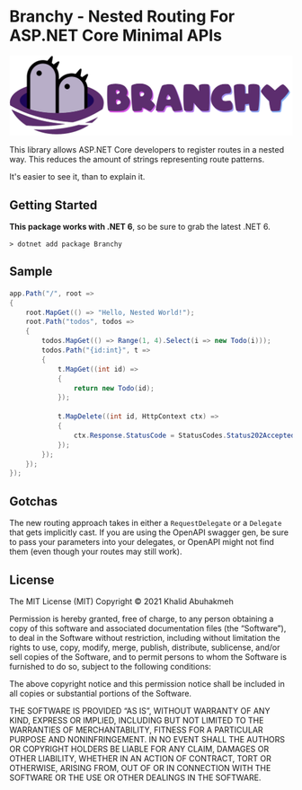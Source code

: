 # Branchy  - Nested Routing For ASP.NET Core Minimal APIs

![Branchy Logo](./media/Logo%20Horizontal.png)

This library allows ASP.NET Core developers to register routes in a nested way. This reduces the amount of strings representing route patterns.

It's easier to see it, than to explain it.

## Getting Started

**This package works with .NET 6**, so be sure to grab the latest .NET 6.

```console
> dotnet add package Branchy
```

## Sample

```c#
app.Path("/", root =>
{
    root.MapGet(() => "Hello, Nested World!");
    root.Path("todos", todos =>
    {
        todos.MapGet(() => Range(1, 4).Select(i => new Todo(i)));
        todos.Path("{id:int}", t =>
        {
            t.MapGet((int id) =>
            {
                return new Todo(id);
            });

            t.MapDelete((int id, HttpContext ctx) =>
            {
                ctx.Response.StatusCode = StatusCodes.Status202Accepted;
            });
        });
    });
});
```

## Gotchas

The new routing approach takes in either a `RequestDelegate` or a `Delegate` that gets implicitly cast. If you are using the OpenAPI swagger gen, be sure to pass your parameters into your delegates, or OpenAPI might not find them (even though your routes may still work).

## License

The MIT License (MIT)
Copyright © 2021 Khalid Abuhakmeh

Permission is hereby granted, free of charge, to any person obtaining a copy of this software and associated documentation files (the “Software”), to deal in the Software without restriction, including without limitation the rights to use, copy, modify, merge, publish, distribute, sublicense, and/or sell copies of the Software, and to permit persons to whom the Software is furnished to do so, subject to the following conditions:

The above copyright notice and this permission notice shall be included in all copies or substantial portions of the Software.

THE SOFTWARE IS PROVIDED “AS IS”, WITHOUT WARRANTY OF ANY KIND, EXPRESS OR IMPLIED, INCLUDING BUT NOT LIMITED TO THE WARRANTIES OF MERCHANTABILITY, FITNESS FOR A PARTICULAR PURPOSE AND NONINFRINGEMENT. IN NO EVENT SHALL THE AUTHORS OR COPYRIGHT HOLDERS BE LIABLE FOR ANY CLAIM, DAMAGES OR OTHER LIABILITY, WHETHER IN AN ACTION OF CONTRACT, TORT OR OTHERWISE, ARISING FROM, OUT OF OR IN CONNECTION WITH THE SOFTWARE OR THE USE OR OTHER DEALINGS IN THE SOFTWARE.